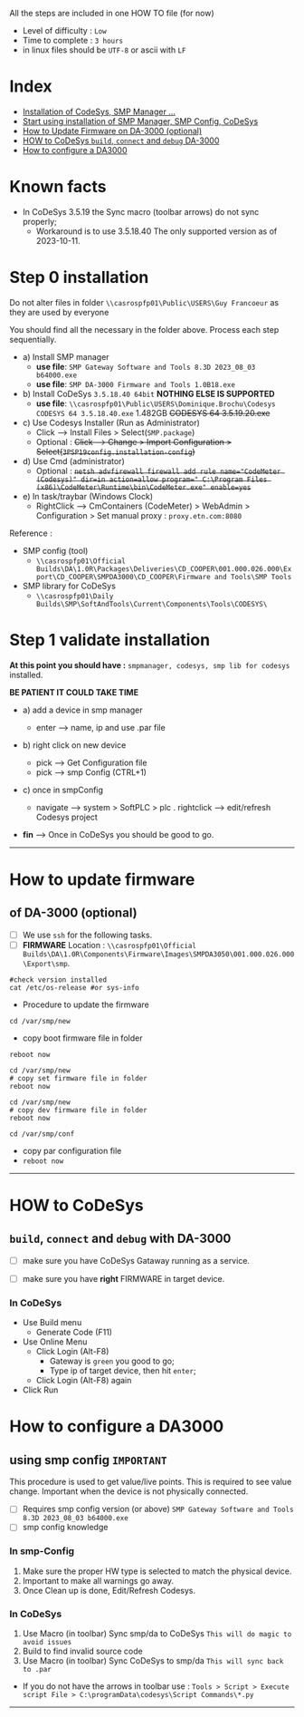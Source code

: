 All the steps are included in one HOW TO file (for now)

- Level of difficulty : `Low`
- Time to complete : `3 hours`
- in linux files should be `UTF-8` or ascii with `LF`

# Index
- [Installation of CodeSys, SMP Manager ...](#step-0-installation)
- [Start using installation of SMP Manager, SMP Config, CoDeSys](#step-1-validate-installation)
- [How to Update Firmware on DA-3000 (optional)](#how-to-update-firmware)
- [HOW to CoDeSys `build`, `connect` and `debug` DA-3000](#how-to-codesys)
- [How to configure a DA3000](#how-to-configure-a-da3000)

# Known facts
- In CoDeSys 3.5.19 the Sync macro (toolbar arrows) do not sync properly;
  + Workaround is to use 3.5.18.40 The only supported version as of 2023-10-11.

# Step 0 installation

Do not alter files in folder `\\casrospfp01\Public\USERS\Guy Francoeur` as they are used by everyone

You should find all the necessary in the folder above. Process each step sequentially.

- a) Install SMP manager
  + **use file**: `SMP Gateway Software and Tools 8.3D 2023_08_03 b64000.exe`
  + **use file**: `SMP DA-3000 Firmware and Tools 1.0B18.exe`
- b) Install CoDeSys `3.5.18.40 64bit` __NOTHING ELSE IS SUPPORTED__
  + **use file**: `\\casrospfp01\Public\USERS\Dominique.Brochu\Codesys` `CODESYS 64 3.5.18.40.exe` 1.482GB ~~CODESYS 64 3.5.19.20.exe~~
- c) Use Codesys Installer (Run as Administrator)
  + Click --> Install Files > Select(`SMP.package`)
  + Optional : ~~Click --> Change > Import Configuration > Select(`3PSP19config.installation-config`)~~
- d) Use Cmd (administrator)
  + Optional : ~~`netsh advfirewall firewall add rule name="CodeMeter (Codesys)" dir=in action=allow program=" C:\Program Files (x86)\CodeMeter\Runtime\bin\CodeMeter.exe" enable=yes`~~
- e) In task/traybar (Windows Clock)
  + RightClick --> CmContainers (CodeMeter) > WebAdmin > Configuration > Set manual proxy : `proxy.etn.com:8080`

Reference :
- SMP config (tool)
  + `\\casrospfp01\Official Builds\DA\1.0R\Packages\Deliveries\CD_COOPER\001.000.026.000\Export\CD_COOPER\SMPDA3000\CD_COOPER\Firmware and Tools\SMP Tools`
- SMP library for CoDeSys
  + `\\casrospfp01\Daily Builds\SMP\SoftAndTools\Current\Components\Tools\CODESYS\`
 
# Step 1 validate installation

**At this point you should have :** `smpmanager, codesys, smp lib for codesys` installed.

**BE PATIENT IT COULD TAKE TIME**

- a) add a device in smp manager
  + enter --> name, ip and use .par file

- b) right click on new device
   + pick --> Get Configuration file
   + pick --> smp Config (CTRL+1)

- c) once in smpConfig
  + navigate --> system > SoftPLC  > plc . rightclick --> edit/refresh Codesys project

- **fin** --> Once in CoDeSys you should be good to go.

---


# How to update firmware
## of DA-3000 (optional)

- [ ] We use `ssh` for the following tasks.
- [ ] **FIRMWARE** Location : `\\casrospfp01\Official Builds\DA\1.0R\Components\Firmware\Images\SMPDA3050\001.000.026.000\Export\smp`.

```
#check version installed
cat /etc/os-release #or sys-info
```

- Procedure to update the firmware
```
cd /var/smp/new
```
- copy boot firmware file in folder
```
reboot now
```

```
cd /var/smp/new
# copy set firmware file in folder
reboot now
```

```
cd /var/smp/new
# copy dev firmware file in folder
reboot now
```

```
cd /var/smp/conf
```
- copy par configuration file
- `reboot now`

---

# HOW to CoDeSys 
## `build`, `connect` and `debug` with DA-3000

- [ ] make sure you have CoDeSys Gataway running as a service.
- [ ] make sure you have __right__ FIRMWARE in target device.


### In CoDeSys 
- Use Build menu
  + Generate Code (F11)
- Use Online Menu
  + Click Login (Alt-F8)
    + Gateway is `green` you good to go;
    + Type ip of target device, then hit `enter`;
  + Click Login (Alt-F8) again
- Click Run
 
# How to configure a DA3000
## using smp config `IMPORTANT`

This procedure is used to get value/live points.  This is required to see value change.  Important when the device is not physically connected.

- [ ] Requires smp config version (or above) `SMP Gateway Software and Tools 8.3D 2023_08_03 b64000.exe`
- [ ] smp config knowledge

### In smp-Config

1.  Make sure the proper HW type is selected to match the physical device.
2.  Important to make all warnings go away.
3.  Once Clean up is done, Edit/Refresh Codesys.

### In CoDeSys

1.  Use Macro (in toolbar) Sync smp/da to CoDeSys `This will do magic to avoid issues`
2.  Build to find invalid source code
3.  Use Macro (in toolbar) Sync CoDeSys to smp/da `This will sync back to .par`

- If you do not have the arrows in toolbar use : `Tools > Script > Execute script File > C:\programData\codesys\Script Commands\*.py`
---

